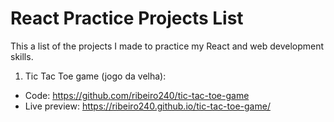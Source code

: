 # React Practice Projects List
This a list of the projects I made to practice my React and web development skills.

1. Tic Tac Toe game (jogo da velha):
  - Code: https://github.com/ribeiro240/tic-tac-toe-game
  - Live preview: https://ribeiro240.github.io/tic-tac-toe-game/
